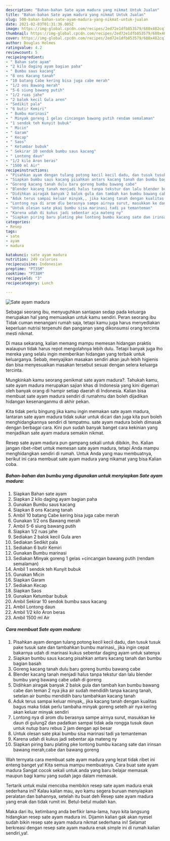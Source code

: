 ```yaml
---
description: "Bahan-bahan Sate ayam madura yang nikmat Untuk Jualan"
title: "Bahan-bahan Sate ayam madura yang nikmat Untuk Jualan"
slug: 500-bahan-bahan-sate-ayam-madura-yang-nikmat-untuk-jualan
date: 2021-02-03T01:31:36.005Z
image: https://img-global.cpcdn.com/recipes/2ed72e1dfb853579/680x482cq70/sate-ayam-madura-foto-resep-utama.jpg
thumbnail: https://img-global.cpcdn.com/recipes/2ed72e1dfb853579/680x482cq70/sate-ayam-madura-foto-resep-utama.jpg
cover: https://img-global.cpcdn.com/recipes/2ed72e1dfb853579/680x482cq70/sate-ayam-madura-foto-resep-utama.jpg
author: Douglas Holmes
ratingvalue: 4.2
reviewcount: 5
recipeingredient:
- " Bahan sate ayam"
- "2 kilo daging ayam bagian paha"
- " Bumbu saus kacang"
- "8 ons Kacang tanah"
- "10 batang Cabe kering bisa juga cabe merah"
- "1/2 ons Bawang merah"
- "5-6 siung bawang putih"
- "1/2 ruas jahe"
- "2 balok kecil Gula aren"
- "Sedikit pala"
- "6 butir Kemiri"
- " Bumbu marinasi"
- " Minyak goreng 1 gelas cincangan bawang putih rendam semalaman"
- "1 sendok teh Kunyit bubuk"
- " Micin"
- " Garam"
- " Kecap"
- " Saos"
- " Ketumbar bubuk"
- " Sekirar 10 sendok bumbu saus kacang"
- " Lontong daun"
- "1/2 kilo Aron beras"
- "1500 ml Air"
recipeinstructions:
- "Pisahkan ayam dengan tulang potong kecil kecil dadu, dan tusuk tusuk pake tusuk sate dan tambahkan bumbu marinasi,, jika ingin cepat bakarnya udah di marinasi kukus sebentar daging ayam untuk satenya"
- "Siapkan bumbu saus kacang pisahkan antars kacang tanah dan bumbu bagian basah"
- "Goreng kacang tanah dulu baru goreng bumbu bawang cabe"
- "Blender kacang tanah menjadi halus tanpa tekstur dan lalu blender bumbu yang bawang cabe udah di goreng"
- "Didihkan airagak banyak 2 balok gula dan tambah kan bumbu bawang cabe dan teman 2 nya jika air sudah mendidih tanpa kacang tanah, setelan air bumbu mendidih baru tambahkan kacang tanah"
- "Aduk terus sampai keluar minyak,, jika kacang tanah dengan kualitas bagus maka tidak perlu tambaha minyak goreng setelh air nya kering akan keluar minyak sendiri"
- "Lontong nya di arom dlu berasnya sampe airnya surut, masukkan ke daun di gulung2 dan padatkan sampai tidak ada rongga tusuk daun untuk nutup baru rebus 2 jam dengan api besar"
- "Untuk olesan sate pkai bumbu sisa marinasi tadi ya temanteman"
- "Karena udah di kukus jadi sebentar aja mateng ny"
- "Siapkan piring baru plating pke lontong bumbu kacang sate dan irinsan bawang merah,cabe dan bawang goreng"
categories:
- Resep
tags:
- sate
- ayam
- madura

katakunci: sate ayam madura 
nutrition: 249 calories
recipecuisine: Indonesian
preptime: "PT35M"
cooktime: "PT38M"
recipeyield: "3"
recipecategory: Lunch

---
```



![Sate ayam madura](https://img-global.cpcdn.com/recipes/2ed72e1dfb853579/680x482cq70/sate-ayam-madura-foto-resep-utama.jpg)

Sebagai seorang ibu, menyuguhkan santapan sedap pada keluarga merupakan hal yang memuaskan untuk kamu sendiri. Peran seorang ibu Tidak cuman menangani rumah saja, tetapi kamu juga harus menyediakan keperluan nutrisi terpenuhi dan panganan yang dikonsumsi orang tercinta mesti nikmat.

Di masa  sekarang, kalian memang mampu memesan hidangan praktis walaupun tidak harus repot mengolahnya lebih dulu. Tetapi banyak juga lho mereka yang selalu ingin memberikan hidangan yang terbaik untuk keluarganya. Sebab, menyajikan masakan sendiri akan jauh lebih higienis dan bisa menyesuaikan masakan tersebut sesuai dengan selera keluarga tercinta. 



Mungkinkah kamu seorang penikmat sate ayam madura?. Tahukah kamu, sate ayam madura merupakan sajian khas di Indonesia yang kini digemari oleh banyak orang di hampir setiap daerah di Indonesia. Kalian bisa membuat sate ayam madura sendiri di rumahmu dan boleh dijadikan hidangan kesenanganmu di akhir pekan.

Kita tidak perlu bingung jika kamu ingin memakan sate ayam madura, lantaran sate ayam madura tidak sukar untuk dicari dan juga kita pun boleh menghidangkannya sendiri di tempatmu. sate ayam madura boleh dimasak dengan berbagai cara. Kini pun sudah banyak banget cara kekinian yang menjadikan sate ayam madura semakin nikmat.

Resep sate ayam madura pun gampang sekali untuk dibikin, lho. Kalian jangan ribet-ribet untuk memesan sate ayam madura, tetapi Anda mampu menghidangkan sendiri di rumah. Untuk Anda yang mau membuatnya, berikut ini cara membuat sate ayam madura yang nikamat yang bisa Kalian coba.

<!--inarticleads1-->

##### Bahan-bahan dan bumbu yang digunakan untuk menyiapkan Sate ayam madura:

1. Siapkan  Bahan sate ayam
1. Siapkan 2 kilo daging ayam bagian paha
1. Gunakan  Bumbu saus kacang
1. Siapkan 8 ons Kacang tanah
1. Ambil 10 batang Cabe kering bisa juga cabe merah
1. Gunakan 1/2 ons Bawang merah
1. Ambil 5-6 siung bawang putih
1. Siapkan 1/2 ruas jahe
1. Sediakan 2 balok kecil Gula aren
1. Sediakan Sedikit pala
1. Sediakan 6 butir Kemiri
1. Gunakan  Bumbu marinasi
1. Sediakan  Minyak goreng 1 gelas +cincangan bawang putih (rendam semalaman)
1. Ambil 1 sendok teh Kunyit bubuk
1. Gunakan  Micin
1. Siapkan  Garam
1. Sediakan  Kecap
1. Siapkan  Saos
1. Gunakan  Ketumbar bubuk
1. Ambil  Sekirar 10 sendok bumbu saus kacang
1. Ambil  Lontong daun
1. Ambil 1/2 kilo Aron beras
1. Ambil 1500 ml Air




<!--inarticleads2-->

##### Cara membuat Sate ayam madura:

1. Pisahkan ayam dengan tulang potong kecil kecil dadu, dan tusuk tusuk pake tusuk sate dan tambahkan bumbu marinasi,, jika ingin cepat bakarnya udah di marinasi kukus sebentar daging ayam untuk satenya
1. Siapkan bumbu saus kacang pisahkan antars kacang tanah dan bumbu bagian basah
1. Goreng kacang tanah dulu baru goreng bumbu bawang cabe
1. Blender kacang tanah menjadi halus tanpa tekstur dan lalu blender bumbu yang bawang cabe udah di goreng
1. Didihkan airagak banyak 2 balok gula dan tambah kan bumbu bawang cabe dan teman 2 nya jika air sudah mendidih tanpa kacang tanah, setelan air bumbu mendidih baru tambahkan kacang tanah
1. Aduk terus sampai keluar minyak,, jika kacang tanah dengan kualitas bagus maka tidak perlu tambaha minyak goreng setelh air nya kering akan keluar minyak sendiri
1. Lontong nya di arom dlu berasnya sampe airnya surut, masukkan ke daun di gulung2 dan padatkan sampai tidak ada rongga tusuk daun untuk nutup baru rebus 2 jam dengan api besar
1. Untuk olesan sate pkai bumbu sisa marinasi tadi ya temanteman
1. Karena udah di kukus jadi sebentar aja mateng ny
1. Siapkan piring baru plating pke lontong bumbu kacang sate dan irinsan bawang merah,cabe dan bawang goreng




Wah ternyata cara membuat sate ayam madura yang lezat tidak ribet ini enteng banget ya! Kita semua mampu membuatnya. Cara buat sate ayam madura Sangat cocok sekali untuk anda yang baru belajar memasak maupun bagi kamu yang sudah jago dalam memasak.

Tertarik untuk mulai mencoba membikin resep sate ayam madura enak sederhana ini? Kalau kalian mau, ayo kamu segera buruan menyiapkan peralatan dan bahannya, setelah itu buat deh Resep sate ayam madura yang enak dan tidak rumit ini. Betul-betul mudah kan. 

Maka dari itu, ketimbang anda berfikir lama-lama, hayo kita langsung hidangkan resep sate ayam madura ini. Dijamin kalian gak akan nyesel sudah bikin resep sate ayam madura nikmat sederhana ini! Selamat berkreasi dengan resep sate ayam madura enak simple ini di rumah kalian sendiri,ya!.

